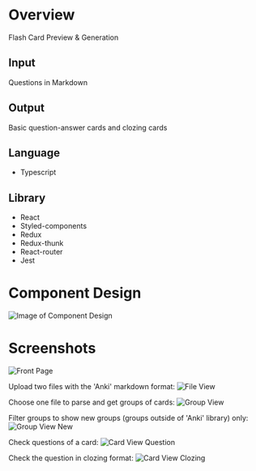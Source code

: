 # Overview

Flash Card Preview & Generation

## Input
Questions in Markdown

## Output
Basic question-answer cards and clozing cards

## Language 
 * Typescript

## Library
 * React
 * Styled-components
 * Redux
 * Redux-thunk
 * React-router
 * Jest

# Component Design

![Image of Component Design](https://github.com/sevenbamboos/anki-preview-page-react/blob/master/design/components-design.png)

# Screenshots

![Front Page](https://github.com/sevenbamboos/anki-preview-page-react/blob/master/design/front-page.png)

Upload two files with the 'Anki' markdown format:
![File View](https://github.com/sevenbamboos/anki-preview-page-react/blob/master/design/upload-files.png)

Choose one file to parse and get groups of cards:
![Group View](https://github.com/sevenbamboos/anki-preview-page-react/blob/master/design/groups.png)

Filter groups to show new groups (groups outside of 'Anki' library) only:
![Group View New](https://github.com/sevenbamboos/anki-preview-page-react/blob/master/design/groups-new.png)

Check questions of a card:
![Card View Question](https://github.com/sevenbamboos/anki-preview-page-react/blob/master/design/card-question.png)

Check the question in clozing format:
![Card View Clozing](https://github.com/sevenbamboos/anki-preview-page-react/blob/master/design/card-clozing.png)

